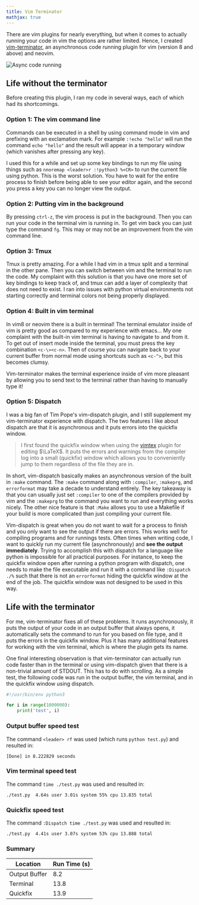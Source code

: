 ```yaml
---
title: Vim Terminator
mathjax: true
---
```


There are vim plugins for nearly everything, but when it comes to actually
running your code in vim the options are rather limited. Hence, I created
[vim-terminator](https://github.com/erietz/vim-terminator), an asynchronous
code running plugin for vim (version 8 and above) and neovim.

![Async code running](https://raw.githubusercontent.com/erietz/vim-terminator/main/media/resizing.gif)

## Life without the terminator 

Before creating this plugin, I ran my code in several ways, each of which had
its shortcomings.

### Option 1: The vim command line

Commands can be executed in a shell by using command mode in vim and prefixing
with an exclamation mark. For example `:!echo "hello"` will run the command
`echo "hello"` and the result will appear in a temporary window (which vanishes
after pressing any key). 

I used this for a while and set up some key bindings to run my file using
things such as `nnoremap <leader>r :!python3 %<CR>` to run the current file
using python. This is the worst solution. You have to wait for the entire
process to finish before being able to see your editor again, and the second
you press a key you can no longer view the output.

### Option 2: Putting vim in the background

By pressing `ctrl-z`, the vim process is put in the background. Then you can
run your code in the terminal vim is running in. To get vim back you can just
type the command `fg`. This may or may not be an improvement from the vim
command line.

### Option 3: Tmux

Tmux is pretty amazing. For a while I had vim in a tmux split and a terminal in
the other pane. Then you can switch between vim and the terminal to run the
code. My complaint with this solution is that you have one more set of key
bindings to keep track of, and tmux can add a layer of complexity that does not
need to exist. I ran into issues with python virtual environments not starting
correctly and terminal colors not being properly displayed.

### Option 4: Built in vim terminal 

In vim8 or neovim there is a built in terminal! The terminal emulator inside of
vim is pretty good as compared to my experience with emacs... My one complaint
with the built-in vim terminal is having to navigate to and from it. To get out
of insert mode inside the terminal, you must press the key combination
`<c-\><c-n>`. Then of course you can navigate back to your current buffer from
normal mode using shortcuts such as `<c-^>`, but this becomes clumsy.

Vim-terminator makes the terminal experience inside of vim more pleasant by
allowing you to send text to the terminal rather than having to manually type
it!

### Option 5: Dispatch

I was a big fan of Tim Pope's vim-dispatch plugin, and I still supplement my
vim-terminator experience with dispatch. The two features I like about dispatch
are that it is asynchronous and it puts errors into the quickfix window. 

> I first found the quickfix window when using the
> [vimtex](https://github.com/lervag/vimtex) plugin for editing $\LaTeX$. It puts
> the errors and warnings from the compiler log into a small (quickfix) window
> which allows you to conveniently jump to them regardless of the file they are
> in.

In short, vim-dispatch basically makes an asynchronous version of the built in
`:make` command. The `:make` command along with `:compiler`, `:makeprg`, and
`errorformat` may take a decade to understand entirely. The key takeaway is
that you can usually just set `:compiler` to one of the compilers provided by
vim and the `:makeprg` to the command you want to run and everything works
nicely. The other nice feature is that `:Make` allows you to use a Makefile if
your build is more complicated than just compiling your current file.

Vim-dispatch is great when you do not want to wait for a process to finish and
you only want to see the output if there are errors. This works well for
compiling programs and for runnings tests. Often times when writing code, I
want to quickly run my current file (asynchronously) and **see the output
immediately**. Trying to accomplish this with dispatch for a language like
python is impossible for all practical purposes. For instance, to keep the
quickfix window open after running a python program with dispatch, one needs to
make the file executable and run it with a command like `:Dispatch ./%` such
that there is not an `errorformat` hiding the quickfix window at the end of the
job. The quickfix window was not designed to be used in this way.

## Life with the terminator

For me, vim-terminator fixes all of these problems. It runs asynchronously, it
puts the output of your code in an output buffer that always opens, it
automatically sets the command to run for you based on file type, and it puts
the errors in the quickfix window. Plus it has many additional features for
working with the vim terminal, which is where the plugin gets its name.

One final interesting observation is that vim-terminator can actually run code
faster than in the terminal or using vim-dispatch given that there is a
non-trivial amount of STDOUT. This has to do with scrolling. As a simple test,
the following code was run in the output buffer, the vim terminal, and in the
quickfix window using dispatch.

```python
#!/usr/bin/env python3

for i in range(1000000):
    print('test', i)
```


### Output buffer speed test

The command `<leader> rf` was used (which runs `python test.py`) and
resulted in:

`[Done] in 8.222829 seconds`

### Vim terminal speed test

The command `time ./test.py` was used and resulted in:

`./test.py  4.64s user 3.01s system 55% cpu 13.835 total`

### Quickfix speed test

The command `:Dispatch time ./test.py` was used and resulted in:

`./test.py  4.41s user 3.07s system 53% cpu 13.888 total`

### Summary

| Location      | Run Time (s) |
| ---           | ---          |
| Output Buffer | 8.2          |
| Terminal      | 13.8         |
| Quickfix      | 13.9         |


